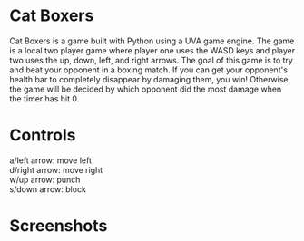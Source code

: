 # Cat Boxers

Cat Boxers is a game built with Python using a UVA game engine. The game is a local two player game where player one uses the WASD keys and player two uses the up, down, left, and right arrows. The goal of this game is to try and beat your opponent in a boxing match. If you can get your opponent's health bar to completely disappear by damaging them, you win! Otherwise, the game will be decided by which opponent did the most damage when the timer has hit 0.

# Controls
a/left arrow: move left<br>
d/right arrow: move right<br>
w/up arrow: punch<br>
s/down arrow: block

# Screenshots
